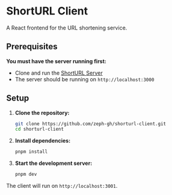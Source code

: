 # ShortURL Client

A React frontend for the URL shortening service.

## Prerequisites

**You must have the server running first:**

- Clone and run the [ShortURL Server](https://github.com/zeph-gh/shorturl-server)
- The server should be running on `http://localhost:3000`

## Setup

1. **Clone the repository:**

   ```bash
   git clone https://github.com/zeph-gh/shorturl-client.git
   cd shorturl-client
   ```

2. **Install dependencies:**

   ```bash
   pnpm install
   ```

3. **Start the development server:**
   ```bash
   pnpm dev
   ```

The client will run on `http://localhost:3001`.
